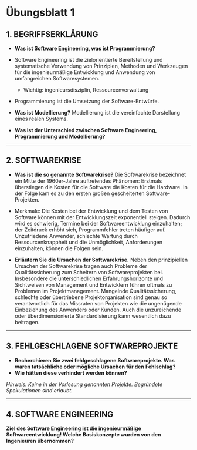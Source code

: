 # Übungsblatt 1
## 1. BEGRIFFSERKLÄRUNG
* **Was ist Software Engineering, was ist Programmierung?**
 * Software Engineering ist die zielorientierte Bereitstellung und systematische Verwendung von Prinzipien, Methoden und Werkzeugen für die ingenieurmäßige Entwicklung und Anwendung von umfangreichen Softwaresystemen.
   * Wichtig: ingenieursdisziplin, Ressourcenverwaltung
 * Programmierung ist die Umsetzung der Software-Entwürfe.

* **Was ist Modellierung?**
Modellierung ist die vereinfachte Darstellung eines realen Systems.

* **Was ist der Unterschied zwischen Software Engineering, Programmierung und Modellierung?**

---
## 2. SOFTWAREKRISE
* **Was ist die so genannte Softwarekrise?**
Die Softwarekrise bezeichnet ein Mitte der 1960er-Jahre auftretendes Phänomen: Erstmals überstiegen die Kosten für die Software die Kosten für die Hardware. In der Folge kam es zu den ersten großen gescheiterten Software-Projekten.
 * Merkmale: Die Kosten bei der Entwicklung und dem Testen von Software können mit der Entwicklungszeit exponentiell steigen. Dadurch wird es schwierig, Termine bei der Softwareentwicklung einzuhalten; der Zeitdruck erhöht sich, Programmfehler treten häufiger auf. Unzufriedene Anwender, schlechte Wartung durch Ressourcenknappheit und die Unmöglichkeit, Anforderungen einzuhalten, können die Folgen sein.

* **Erläutern Sie die Ursachen der Softwarekrise.**
Neben den prinzipiellen Ursachen der Softwarekrise tragen auch Probleme der Qualitätssicherung zum Scheitern von Softwareprojekten bei. Insbesondere die unterschiedlichen Erfahrungshorizonte und Sichtweisen von Management und Entwicklern führen oftmals zu Problemen im Projektmanagement. Mangelnde Qualitätssicherung, schlechte oder übertriebene Projektorganisation sind genau so verantwortlich für das Missraten von Projekten wie die ungenügende Einbeziehung des Anwenders oder Kunden. Auch die unzureichende oder überdimensionierte Standardisierung kann wesentlich dazu beitragen.

---
## 3. FEHLGESCHLAGENE SOFTWAREPROJEKTE
* **Recherchieren Sie zwei fehlgeschlagene Softwareprojekte. Was waren tatsächliche oder mögliche Ursachen für den Fehlschlag?**
* **Wie hätten diese verhindert werden können?**

*Hinweis: Keine in der Vorlesung genannten Projekte. Begründete Spekulationen sind erlaubt.*

---
## 4. SOFTWARE ENGINEERING
**Ziel des Software Engineering ist die ingenieurmäßige Softwareentwicklung! Welche Basiskonzepte wurden von den Ingenieuren übernommen?**
